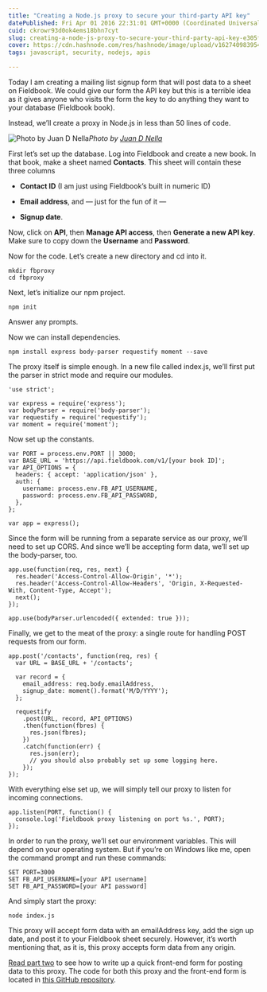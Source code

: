 ```yaml
---
title: "Creating a Node.js proxy to secure your third-party API key"
datePublished: Fri Apr 01 2016 22:31:01 GMT+0000 (Coordinated Universal Time)
cuid: ckrowr93d0ok4ems18bhn7cyt
slug: creating-a-node-js-proxy-to-secure-your-third-party-api-key-e305f2c951da
cover: https://cdn.hashnode.com/res/hashnode/image/upload/v1627409839545/Hm4qzc__g.jpeg
tags: javascript, security, nodejs, apis

---
```



Today I am creating a mailing list signup form that will post data to a sheet on Fieldbook. We could give our form the API key but this is a terrible idea as it gives anyone who visits the form the key to do anything they want to your database (Fieldbook book).

Instead, we’ll create a proxy in Node.js in less than 50 lines of code.

![Photo by [Juan D Nella](https://cdn.hashnode.com/res/hashnode/image/upload/v1627409837686/-nGvO5Nke.html)](https://cdn-images-1.medium.com/max/7858/1*XviICXh4doDeG_ZyDB6Tkw.jpeg)*Photo by [Juan D Nella](https://unsplash.com/juandinella)*

First let’s set up the database. Log into Fieldbook and create a new book. In that book, make a sheet named **Contacts**. This sheet will contain these three columns

* **Contact ID** (I am just using Fieldbook’s built in numeric ID)

* **Email address**, and — just for the fun of it —

* **Signup date**.

Now, click on **API**, then **Manage API access**, then **Generate a new API key**. Make sure to copy down the **Username** and **Password**.

Now for the code. Let’s create a new directory and cd into it.

```
mkdir fbproxy
cd fbproxy
```


Next, let’s initialize our npm project.

```
npm init
```


Answer any prompts.

Now we can install dependencies.

```
npm install express body-parser requestify moment --save
```


The proxy itself is simple enough. In a new file called index.js, we’ll first put the parser in strict mode and require our modules.

```
'use strict';

var express = require('express');
var bodyParser = require('body-parser');
var requestify = require('requestify');
var moment = require('moment');
```


Now set up the constants.

```
var PORT = process.env.PORT || 3000;
var BASE_URL = 'https://api.fieldbook.com/v1/[your book ID]';
var API_OPTIONS = {
  headers: { accept: 'application/json' },
  auth: {
    username: process.env.FB_API_USERNAME,
    password: process.env.FB_API_PASSWORD,
  },
};

var app = express();
```


Since the form will be running from a separate service as our proxy, we’ll need to set up CORS. And since we’ll be accepting form data, we’ll set up the body-parser, too.

```
app.use(function(req, res, next) {
  res.header('Access-Control-Allow-Origin', '*');
  res.header('Access-Control-Allow-Headers', 'Origin, X-Requested-With, Content-Type, Accept');
  next();
});

app.use(bodyParser.urlencoded({ extended: true }));
```


Finally, we get to the meat of the proxy: a single route for handling POST requests from our form.

```
app.post('/contacts', function(req, res) {
  var URL = BASE_URL + '/contacts';

  var record = {
    email_address: req.body.emailAddress,
    signup_date: moment().format('M/D/YYYY');
  };

  requestify
    .post(URL, record, API_OPTIONS)
    .then(function(fbres) {
      res.json(fbres);
    })
    .catch(function(err) {
      res.json(err);
      // you should also probably set up some logging here.
    });
});
```


With everything else set up, we will simply tell our proxy to listen for incoming connections.

```
app.listen(PORT, function() {
  console.log('Fieldbook proxy listening on port %s.', PORT);
});
```


In order to run the proxy, we’ll set our environment variables. This will depend on your operating system. But if you’re on Windows like me, open the command prompt and run these commands:

```
SET PORT=3000
SET FB_API_USERNAME=[your API username]
SET FB_API_PASSWORD=[your API password]
```


And simply start the proxy:

```
node index.js
```


This proxy will accept form data with an emailAddress key, add the sign up date, and post it to your Fieldbook sheet securely. However, it’s worth mentioning that, as it is, this proxy accepts form data from any origin.

[Read part two](https://travishorn.com/creating-a-front-end-for-working-with-your-api-proxy-7843670c6022#.3uax22l00) to see how to write up a quick front-end form for posting data to this proxy. The code for both this proxy and the front-end form is located in [this GitHub repository](https://github.com/travishorn/fieldbook-proxy-example/).